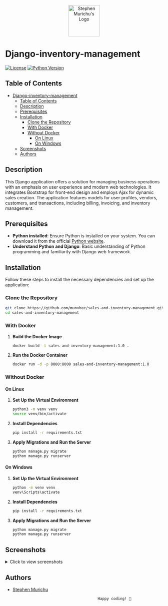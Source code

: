 
<div align="center">
  <img src="https://res.cloudinary.com/dgcgcr2yj/image/upload/v1759575623/Meslas-Otomotiv_jbtfae.png" alt="Stephen Murichu's Logo" width="100" />
</div>

# Django-inventory-management
[![License](https://img.shields.io/badge/License-MIT-blue.svg)](https://opensource.org/license/mit)
[![Python Version](https://img.shields.io/badge/Python-3.12-green)](https://www.python.org/downloads/)

## Table of Contents
- [Django-inventory-management](#django-inventory-management)
  - [Table of Contents](#table-of-contents)
  - [Description](#description)
  - [Prerequisites](#prerequisites)
  - [Installation](#installation)
    - [Clone the Repository](#clone-the-repository)
    - [With Docker](#with-docker)
    - [Without Docker](#without-docker)
      - [On Linux](#on-linux)
      - [On Windows](#on-windows)
  - [Screenshots](#screenshots)
  - [Authors](#authors)

## Description
This Django application offers a solution for managing business operations with an emphasis on user experience and modern web technologies. It integrates Bootstrap for front-end design and employs Ajax for dynamic sales creation. The application features models for user profiles, vendors, customers, and transactions, including billing, invoicing, and inventory management.

## Prerequisites
- **Python installed**: Ensure Python is installed on your system. You can download it from the official [Python website](https://www.python.org/).
- **Understand Python and Django**: Basic understanding of Python programming and familiarity with Django web framework.

## Installation

Follow these steps to install the necessary dependencies and set up the application:

### Clone the Repository

```bash
git clone https://github.com/munuhee/sales-and-inventory-management.git
cd sales-and-inventory-management
```

### With Docker

1. **Build the Docker Image**

    ```bash
    docker build -t sales-and-inventory-management:1.0 .
    ```

2. **Run the Docker Container**

    ```bash
    docker run -d -p 8000:8000 sales-and-inventory-management:1.0
    ```

### Without Docker

#### On Linux

1. **Set Up the Virtual Environment**

    ```bash
    python3 -m venv venv
    source venv/bin/activate
    ```

2. **Install Dependencies**

    ```bash
    pip install -r requirements.txt
    ```

3. **Apply Migrations and Run the Server**

    ```bash
    python manage.py migrate
    python manage.py runserver
    ```

#### On Windows

1. **Set Up the Virtual Environment**

    ```bash
    python -m venv venv
    venv\Scripts\activate
    ```

2. **Install Dependencies**

    ```bash
    pip install -r requirements.txt
    ```

3. **Apply Migrations and Run the Server**

    ```bash
    python manage.py migrate
    python manage.py runserver
    ```

## Screenshots

<details>
  <summary>Click to view screenshots</summary>

  ![screenshot_1](https://github.com/user-attachments/assets/9bb2f5f9-d456-4681-b5de-8d82a3ef97d8)

  ![screenshot_2](https://github.com/user-attachments/assets/d6e14ba3-8827-41c1-9cdb-8f24add83f4d)

  ![screenshot_3](https://github.com/user-attachments/assets/6be5060e-974b-4289-bcdf-b852771833f8)

  ![screenshot_4](https://github.com/user-attachments/assets/5b176c44-82dd-4080-8259-0976029a496f)

  ![screenshot_5](https://github.com/user-attachments/assets/c9ab8f77-bf2a-4b1e-bc66-986101d4991b)

  ![screenshot_6](https://github.com/user-attachments/assets/3db3ca87-28a8-4fee-8cc7-fcc9481076f4)

  ![screenshot_7](https://github.com/user-attachments/assets/1197a79f-8e11-41e1-a8a8-4ea5f0ac0391)

  ![screenshot_8](https://github.com/user-attachments/assets/a340d85b-76dc-4618-b530-97cd620ef649)

  ![screenshot_9](https://github.com/user-attachments/assets/751fe028-6115-424e-b69c-0fedfa9f321f)

  ![screenshot_10](https://github.com/user-attachments/assets/d3905ec2-c843-468c-bdd4-799955854fd6)

  ![screenshot_11](https://github.com/user-attachments/assets/99bb9f1c-4688-4049-b31e-5de1bd817304)

  ![screenshot_12](https://github.com/user-attachments/assets/a0ea68c0-2969-42e4-81cd-fbf6efffd569)

  ![screenshot_13](https://github.com/user-attachments/assets/9fbd7b1c-d60c-456a-957c-4a033cf76d89)

  ![screenshot_14](https://github.com/user-attachments/assets/b6eabb9a-119a-418d-af56-b44d316bf6be)

  ![screenshot_15](https://github.com/user-attachments/assets/ec117dfd-e0ee-46ff-9486-b5262f58b901)

</details>

## Authors

- [Stephen Murichu](https://github.com/munuhee)

                                            Happy coding! 🚀
